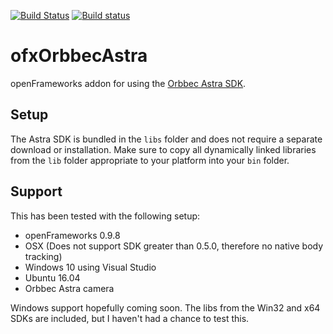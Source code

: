 [![Build Status](https://travis-ci.org/hiroMTB/ofxOrbbecAstra.svg?branch=master)](https://travis-ci.org/hiroMTB/ofxOrbbecAstra)
[![Build status](https://ci.appveyor.com/api/projects/status/p5hc034bjff0pj16?svg=true)](https://ci.appveyor.com/project/hiroMTB/ofxorbbecastra)

# ofxOrbbecAstra

openFrameworks addon for using the [Orbbec Astra SDK](https://orbbec3d.com/develop/). 

## Setup


The Astra SDK is bundled in the `libs` folder and does not require a separate download or installation.
Make sure to copy all dynamically linked libraries from the `lib` folder appropriate to your platform into your `bin` folder.


## Support

This has been tested with the following setup:

- openFrameworks 0.9.8
- OSX (Does not support SDK greater than 0.5.0, therefore no native body tracking)
- Windows 10 using Visual Studio
- Ubuntu 16.04
- Orbbec Astra camera

Windows support hopefully coming soon. The libs from the Win32 and x64 SDKs are included, but I haven't had a chance to test this.

